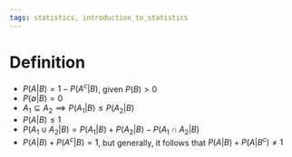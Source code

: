 ```yaml
---
tags: statistics, introduction_to_statistics
---
```


# Definition

- $P(A | B) = 1 - P(A^c | B)$, given $P(B) > 0$
- $P(\emptyset | B) = 0$
- $A_1 \subseteq A_2 \implies P(A_1 | B) \leq P(A_2 | B)$
- $P(A | B) \leq 1$
- $P(A_1 \cup A_2 | B) = P(A_1 | B) + P(A_2 | B) - P(A_1 \cap A_2 | B)$
- $P(A | B) + P(A^c | B) = 1$, but generally, it follows that $P(A | B) + P(A | B^c) \neq 1$

